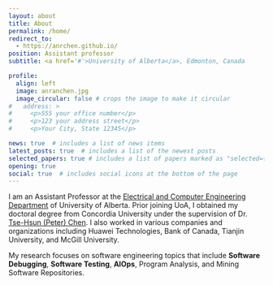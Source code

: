 ```yaml
---
layout: about
title: About
permalink: /home/
redirect_to:
  - https://anrchen.github.io/
position: Assistant professor
subtitle: <a href='#'>University of Alberta</a>, Edmonton, Canada

profile:
  align: left
  image: anranchen.jpg
  image_circular: false # crops the image to make it circular
#   address: >
#     <p>555 your office number</p>
#     <p>123 your address street</p>
#     <p>Your City, State 12345</p>

news: true  # includes a list of news items
latest_posts: true  # includes a list of the newest posts
selected_papers: true # includes a list of papers marked as "selected={true}"
opening: true
social: true  # includes social icons at the bottom of the page
---
```


I am an Assistant Professor at the [Electrical and Computer Engineering Department](https://www.ualberta.ca/engineering/electrical-computer-engineering/index.html) of University of Alberta. Prior joining UoA, I obtained my doctoral degree from Concordia University under the supervision of Dr. [Tse-Hsun (Peter) Chen](https://petertsehsun.github.io/). I also worked in various companies and organizations including Huawei Technologies, Bank of Canada, Tianjin University, and McGill University.

My research focuses on software engineering topics that include **Software Debugging**, **Software Testing**, **AIOps**, Program Analysis, and Mining Software Repositories. 